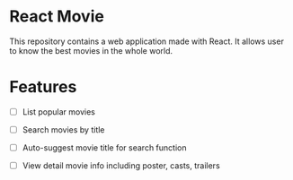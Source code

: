 # React Movie
This repository contains a web application made with React. It allows user to know the best movies in the whole world.

# Features
   - [ ] List popular movies
   - [ ] Search movies by title
   - [ ] Auto-suggest movie title for search function
   - [ ] View detail movie info including poster, casts, trailers



